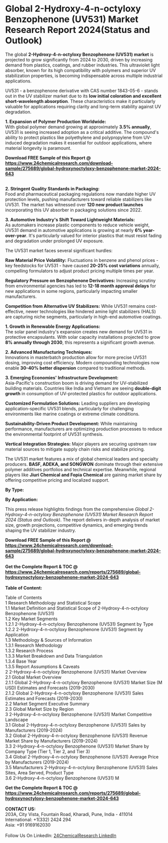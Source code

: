 <h1>Global 2-Hydroxy-4-n-octyloxy Benzophenone (UV531) Market Research Report 2024(Status and Outlook)</h1><p>The global <strong>2-Hydroxy-4-n-octyloxy Benzophenone (UV531) market</strong> is projected to grow significantly from 2024 to 2030, driven by increasing demand from plastics, coatings, and rubber industries. This ultraviolet light absorber, known for its high compatibility with polymers and superior UV stabilization properties, is becoming indispensable across multiple industrial applications.</p><p>UV531 - a benzophenone derivative with CAS number 1843-05-6 - stands out in the UV stabilizer market due to its <strong>low initial coloration and excellent short-wavelength absorption</strong>. These characteristics make it particularly valuable for applications requiring clarity and long-term stability against UV degradation.</p><p><strong>1. Expansion of Polymer Production Worldwide:</strong><br>
With global polymer demand growing at approximately <strong>3.5% annually</strong>, UV531 is seeing increased adoption as a critical additive. The compound's ability to protect plastics like polyethylene and polypropylene from UV-induced degradation makes it essential for outdoor applications, where material longevity is paramount.</p><div><b>Download FREE Sample of this Report @ 
            <a href="https://www.24chemicalresearch.com/download-sample/275689/global-hydroxynoctyloxy-benzophenone-market-2024-643">
            https://www.24chemicalresearch.com/download-sample/275689/global-hydroxynoctyloxy-benzophenone-market-2024-643</a></b></div><br><p><strong>2. Stringent Quality Standards in Packaging:</strong><br>
Food and pharmaceutical packaging regulations now mandate higher UV protection levels, pushing manufacturers toward reliable stabilizers like UV531. The market has witnessed over <strong>120 new product launches</strong> incorporating this UV absorber in packaging solutions since 2022.</p><p><strong>3. Automotive Industry's Shift Toward Lightweight Materials:</strong><br>
As automakers increase plastic components to reduce vehicle weight, UV531 demand in automotive applications is growing at nearly <strong>6% year-over-year</strong>. It's particularly valued for interior plastics that must resist fading and degradation under prolonged UV exposure.</p><p>The UV531 market faces several significant hurdles:</p><p><strong>Raw Material Price Volatility:</strong> Fluctuations in benzene and phenol prices - key feedstocks for UV531 - have caused <strong>20-25% cost variations</strong> annually, compelling formulators to adjust product pricing multiple times per year.</p><p><strong>Regulatory Pressure on Benzophenone Derivatives:</strong> Increasing scrutiny from environmental agencies has led to <strong>12-18 month approval delays</strong> for new applications in some regions, particularly impacting smaller manufacturers.</p><p><strong>Competition from Alternative UV Stabilizers:</strong> While UV531 remains cost-effective, newer technologies like hindered amine light stabilizers (HALS) are capturing niche segments, particularly in high-end automotive coatings.</p><p><strong>1. Growth in Renewable Energy Applications:</strong><br>
The solar panel industry's expansion creates new demand for UV531 in protective encapsulants. With solar capacity installations projected to grow <strong>8% annually through 2030</strong>, this represents a significant growth avenue.</p><p><strong>2. Advanced Manufacturing Techniques:</strong><br>
Innovations in masterbatch production allow for more precise UV531 dosing, improving cost efficiency. Modern compounding technologies now enable <strong>30-40% better dispersion</strong> compared to traditional methods.</p><p><strong>3. Emerging Economies' Infrastructure Development:</strong><br>
Asia-Pacific's construction boom is driving demand for UV-stabilized building materials. Countries like India and Vietnam are seeing <strong>double-digit growth</strong> in consumption of UV-protected plastics for outdoor applications.</p><p><strong>Customized Formulation Solutions:</strong> Leading suppliers are developing application-specific UV531 blends, particularly for challenging environments like marine coatings or extreme climate conditions.</p><p><strong>Sustainability-Driven Product Development:</strong> While maintaining performance, manufacturers are optimizing production processes to reduce the environmental footprint of UV531 synthesis.</p><p><strong>Vertical Integration Strategies:</strong> Major players are securing upstream raw material sources to mitigate supply chain risks and stabilize pricing.</p><p>The UV531 market features a mix of global chemical leaders and specialty producers. <strong>BASF, ADEKA, and SONGWON</strong> dominate through their extensive polymer additives portfolios and technical expertise. Meanwhile, regional players like <strong>Jiuri Chemical and Fopia Chemical</strong> are gaining market share by offering competitive pricing and localized support.</p><p><strong>By Type:</strong></p><p><strong>By Application:</strong></p><p>This press release highlights findings from the comprehensive <em>Global 2-Hydroxy-4-n-octyloxy Benzophenone (UV531) Market Research Report 2024 (Status and Outlook)</em>. The report delivers in-depth analysis of market size, growth projections, competitive dynamics, and emerging trends shaping the UV stabilizer industry.</p><div><b>Download FREE Sample of this Report @ 
            <a href="https://www.24chemicalresearch.com/download-sample/275689/global-hydroxynoctyloxy-benzophenone-market-2024-643">
            https://www.24chemicalresearch.com/download-sample/275689/global-hydroxynoctyloxy-benzophenone-market-2024-643</a></b></div><br><div><b>Get the Complete Report & TOC @ 
            <a href="https://www.24chemicalresearch.com/reports/275689/global-hydroxynoctyloxy-benzophenone-market-2024-643">
            https://www.24chemicalresearch.com/reports/275689/global-hydroxynoctyloxy-benzophenone-market-2024-643</a></b></div><br>
            <b>Table of Content:</b><p>Table of Contents<br />
1 Research Methodology and Statistical Scope<br />
1.1 Market Definition and Statistical Scope of 2-Hydroxy-4-n-octyloxy Benzophenone (UV531)<br />
1.2 Key Market Segments<br />
1.2.1 2-Hydroxy-4-n-octyloxy Benzophenone (UV531) Segment by Type<br />
1.2.2 2-Hydroxy-4-n-octyloxy Benzophenone (UV531) Segment by Application<br />
1.3 Methodology & Sources of Information<br />
1.3.1 Research Methodology<br />
1.3.2 Research Process<br />
1.3.3 Market Breakdown and Data Triangulation<br />
1.3.4 Base Year<br />
1.3.5 Report Assumptions & Caveats<br />
2 2-Hydroxy-4-n-octyloxy Benzophenone (UV531) Market Overview<br />
2.1 Global Market Overview<br />
2.1.1 Global 2-Hydroxy-4-n-octyloxy Benzophenone (UV531) Market Size (M USD) Estimates and Forecasts (2019-2030)<br />
2.1.2 Global 2-Hydroxy-4-n-octyloxy Benzophenone (UV531) Sales Estimates and Forecasts (2019-2030)<br />
2.2 Market Segment Executive Summary<br />
2.3 Global Market Size by Region<br />
3 2-Hydroxy-4-n-octyloxy Benzophenone (UV531) Market Competitive Landscape<br />
3.1 Global 2-Hydroxy-4-n-octyloxy Benzophenone (UV531) Sales by Manufacturers (2019-2024)<br />
3.2 Global 2-Hydroxy-4-n-octyloxy Benzophenone (UV531) Revenue Market Share by Manufacturers (2019-2024)<br />
3.3 2-Hydroxy-4-n-octyloxy Benzophenone (UV531) Market Share by Company Type (Tier 1, Tier 2, and Tier 3)<br />
3.4 Global 2-Hydroxy-4-n-octyloxy Benzophenone (UV531) Average Price by Manufacturers (2019-2024)<br />
3.5 Manufacturers 2-Hydroxy-4-n-octyloxy Benzophenone (UV531) Sales Sites, Area Served, Product Type<br />
3.6 2-Hydroxy-4-n-octyloxy Benzophenone (UV531) M</p><div><b>Get the Complete Report & TOC @ 
            <a href="https://www.24chemicalresearch.com/reports/275689/global-hydroxynoctyloxy-benzophenone-market-2024-643">
            https://www.24chemicalresearch.com/reports/275689/global-hydroxynoctyloxy-benzophenone-market-2024-643</a></b></div><br><b>CONTACT US:</b><br>
            203A, City Vista, Fountain Road, Kharadi, Pune, India - 411014<br>
            International: +1(332) 2424 294<br>
            Asia: +91 9169162030 <br><br>
            Follow Us On LinkedIn: <a href="https://www.linkedin.com/company/24chemicalresearch/">24ChemicalResearch LinkedIn</a>